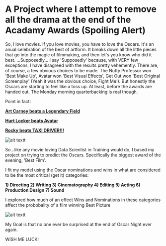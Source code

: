 # A Project where I attempt to remove all the drama at the end of the Acadamy Awards (Spoiling Alert)

So, I love movies. If you love movies, you have to love the Oscars. It's an anual celebration of the best of artform. It breaks down all the little pieces that go into the magic of filmmaking, and then let's you know who did it best.
...Supposedly...
I say 'Supposedly' because, with VERY few exceptions, I have disagreed with the results pretty vehemently. There are, of course, a few obvious choices to be made. The Nutty Professor won 'Best Make Up', Avatar won 'Best Visual Effects', Get Out won 'Best Original Screenplay' (Yeah it was the obvious choice, Fight Me!). But honestly the Oscars are starting to feel like a toss up. At least, before the awards are handed out. The Monday morning quarterbacking is real though. 

Point in fact: 

  [**Art Carney beats a Legendary Field**](http://www.filmbuffonline.com/FBOLNewsreel/wordpress/2015/02/07/oscars-greatest-mistakes-art-carney-1975-best-actor/)
	
  [**Hurt Locker beats Avatar**](https://www.reuters.com/article/us-oscars-hurtlocker/why-oscar-chose-hurt-locker-over-avatar-idUSTRE6272CJ20100308)
	
  [**Rocky beats TAXI DRIVER!!!**](https://www.today.com/popculture/rocky-s-oscar-tko-76-still-echoes-stings-wbna16689513)
	
![alt textt](https://media.makeameme.org/created/how-did-that-eyvq43.jpg)

So...like any movie loving Data Scientist in Training would do, I based my project on trying to predict the Oscars. Specifically the biggest award of the evening, 'Best Film'.

I fit my model using the Oscar nominations and wins in what are considered to be the most critical (get it) categories:

  **1) Directing
    2) Writing
    3) Cinematography
    4) Editing
    5) Acting
    6) Production Design
    7) Sound**

I explored how much of an effect Wins and Nominations in these categories affect the probobality of a film winning Best Picture

![alt textt](https://github.com/cicbeast/DS-Unit-2-Data-Storytelling-Project/blob/master/Projectdata/visual2.JPG?raw=true)

My Goal is that no one ever be surprised at the end of Oscar Night ever again.

WISH ME LUCK!
